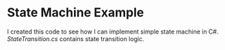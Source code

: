 # State Machine Example
I created this code to see how I can implement simple state machine in C#. *StateTransition.cs* contains state transition logic. 
